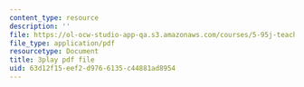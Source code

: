 ```yaml
---
content_type: resource
description: ''
file: https://ol-ocw-studio-app-qa.s3.amazonaws.com/courses/5-95j-teaching-college-level-science-and-engineering-fall-2015/63d12f15eef2d9766135c44881ad8954_hGBNi4P9OfA.pdf
file_type: application/pdf
resourcetype: Document
title: 3play pdf file
uid: 63d12f15-eef2-d976-6135-c44881ad8954
---
```

